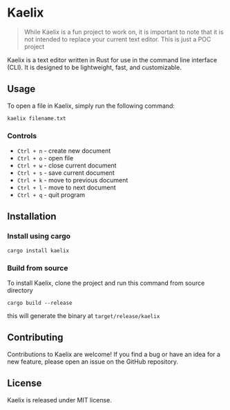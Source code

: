 # Kaelix
> While Kaelix is a fun project to work on, it is important to note that it is not intended to replace your current text editor.
> This is just a POC project

Kaelix is a text editor written in Rust for use in the command line interface (CLI). It is designed to be lightweight, fast, and customizable.

## Usage

To open a file in Kaelix, simply run the following command:

```shell
kaelix filename.txt
```

### Controls

* `Ctrl + n` - create new document
* `Ctrl + o` - open file
* `Ctrl + w` - close current document
* `Ctrl + s` - save current document
* `Ctrl + k` - move to previous document
* `Ctrl + l` - move to next document
* `Ctrl + q` - quit program

## Installation

### Install using cargo

```shell
cargo install kaelix
```

### Build from source
To install Kaelix, clone the project and run this command from source directory

```shell
cargo build --release
```
this will generate the binary at `target/release/kaelix`

## Contributing

Contributions to Kaelix are welcome! If you find a bug or have an idea for a new feature, please open an issue on the GitHub repository.

## License

Kaelix is released under MIT license.

